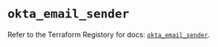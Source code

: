 # `okta_email_sender`

Refer to the Terraform Registory for docs: [`okta_email_sender`](https://registry.terraform.io/providers/okta/okta/4.3.0/docs/resources/email_sender).
